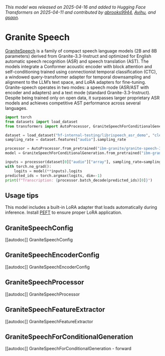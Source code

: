 <!--Copyright 2025 The HuggingFace Team. All rights reserved.

Licensed under the Apache License, Version 2.0 (the "License"); you may not use this file except in compliance with
the License. You may obtain a copy of the License at

http://www.apache.org/licenses/LICENSE-2.0

Unless required by applicable law or agreed to in writing, software distributed under the License is distributed on
an "AS IS" BASIS, WITHOUT WARRANTIES OR CONDITIONS OF ANY KIND, either express or implied. See the License for the
specific language governing permissions and limitations under the License.

⚠️ Note that this file is in Markdown but contain specific syntax for our doc-builder (similar to MDX) that may not be
rendered properly in your Markdown viewer.

-->
*This model was released on 2025-04-16 and added to Hugging Face Transformers on 2025-04-11 and contributed by [abrooks9944](https://huggingface.co/abrooks9944), [Avihu](https://huggingface.co/Avihu), and [gsaon](https://huggingface.co/gsaon).*

# Granite Speech

[GraniteSpeech](https://huggingface.co/papers/2505.08699) is a family of compact speech language models (2B and 8B parameters) derived from Granite-3.3-Instruct and optimized for English automatic speech recognition (ASR) and speech translation (AST). The models integrate a Conformer acoustic encoder with block attention and self-conditioning trained using connectionist temporal classification (CTC), a windowed query-transformer adapter for temporal downsampling and alignment to the LLM’s text space, and LoRA adapters for fine-tuning. Granite-speech operates in two modes: a speech mode (ASR/AST with encoder and adapters) and a text mode (standard Granite-3.3-Instruct). Despite being trained only on open data, it surpasses larger proprietary ASR models and achieves competitive AST performance across several languages.

<hfoptions id="usage">
<hfoption id="GraniteSpeechForConditionalGeneration">

```py
import torch
from datasets import load_dataset
from transformers import AutoProcessor, GraniteSpeechForConditionalGeneration

dataset = load_dataset("hf-internal-testing/librispeech_asr_demo", "clean", split="validation").sort("id")
sampling_rate = dataset.features["audio"].sampling_rate

processor = AutoProcessor.from_pretrained("ibm-granite/granite-speech-3.3-2b")
model = GraniteSpeechForConditionalGeneration.from_pretrained("ibm-granite/granite-speech-3.3-2b", dtype="auto")

inputs = processor(dataset[0]["audio"]["array"], sampling_rate=sampling_rate, return_tensors="pt")
with torch.no_grad():
    logits = model(**inputs).logits
predicted_ids = torch.argmax(logits, dim=-1)
print(f"Transcription: {processor.batch_decode(predicted_ids)[0]}")
```

</hfoption>
</hfoptions>

## Usage tips

This model includes a built-in LoRA adapter that loads automatically during inference. Install [PEFT](https://github.com/huggingface/peft) to ensure proper LoRA application.

## GraniteSpeechConfig

[[autodoc]] GraniteSpeechConfig

## GraniteSpeechEncoderConfig

[[autodoc]] GraniteSpeechEncoderConfig

## GraniteSpeechProcessor

[[autodoc]] GraniteSpeechProcessor

## GraniteSpeechFeatureExtractor

[[autodoc]] GraniteSpeechFeatureExtractor

## GraniteSpeechForConditionalGeneration

[[autodoc]] GraniteSpeechForConditionalGeneration
    - forward

